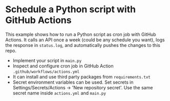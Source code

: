 # Schedule a Python script with GitHub Actions


This example shows how to run a Python script as cron job with GitHub Actions. It calls an API once a week (could be any schedule you want), logs the response in `status.log`, and automatically pushes the changes to this repo.

- Implement your script in `main.py`
- Inspect and configure cron job in GitHub Action `.github/workflows/actions.yml`
- It can install and use third party packages from `requirements.txt`
- Secret environment variables can be used. Set secrets in Settings/Secrets/Actions -> 'New repository secret'. Use the same secret name inside `actions.yml` and `main.py`
